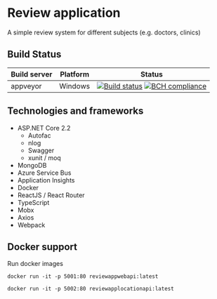 # Review application
A simple review system for different subjects (e.g. doctors, clinics)

## Build Status
| Build server| Platform       | Status      |
|-------------|----------------|-------------|
| appveyor    | Windows        |[![Build status](https://ci.appveyor.com/api/projects/status/84djajia77jann58?svg=true)](https://ci.appveyor.com/project/linuxchata/review-app/branch/master) [![BCH compliance](https://bettercodehub.com/edge/badge/linuxchata/review-app?branch=master)](https://bettercodehub.com/) |

## Technologies and frameworks
* ASP.NET Core 2.2
    * Autofac
    * nlog
    * Swagger
    * xunit / moq
* MongoDB
* Azure Service Bus
* Application Insights
* Docker
* ReactJS / React Router
* TypeScript
* Mobx
* Axios
* Webpack

## Docker support
Run docker images
```
docker run -it -p 5001:80 reviewappwebapi:latest
```
```
docker run -it -p 5002:80 reviewapplocationapi:latest
```

